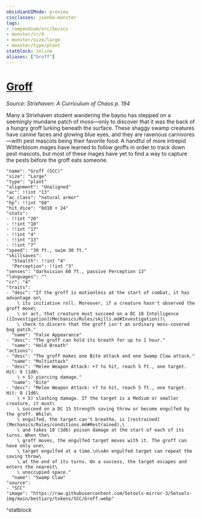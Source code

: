 ```yaml
---
obsidianUIMode: preview
cssclasses: json5e-monster
tags:
- compendium/src/5e/scc
- monster/cr/4
- monster/size/large
- monster/type/plant
statblock: inline
aliases: ["Groff"]
---
```

# [Groff](Mechanics\bestiary\plant/groff-scc.md)
*Source: Strixhaven: A Curriculum of Chaos p. 194*  

Many a Strixhaven student wandering the bayou has stepped on a seemingly mundane patch of moss—only to discover that it was the back of a hungry groff lurking beneath the surface. These shaggy swamp creatures have canine faces and glowing blue eyes, and they are ravenous carnivores—with pest mascots being their favorite food. A handful of more intrepid Witherbloom mages have learned to follow groffs in order to track down pest mascots, but most of these mages have yet to find a way to capture the pests before the groff eats someone.

```statblock
"name": "Groff (SCC)"
"size": "Large"
"type": "plant"
"alignment": "Unaligned"
"ac": !!int "13"
"ac_class": "natural armor"
"hp": !!int "68"
"hit_dice": "8d10 + 24"
"stats":
- !!int "20"
- !!int "10"
- !!int "17"
- !!int "4"
- !!int "13"
- !!int "7"
"speed": "30 ft., swim 30 ft."
"skillsaves":
  "Stealth": !!int "4"
  "Perception": !!int "3"
"senses": "darkvision 60 ft., passive Perception 13"
"languages": ""
"cr": "4"
"traits":
- "desc": "If the groff is motionless at the start of combat, it has advantage on\
    \ its initiative roll. Moreover, if a creature hasn't observed the groff move\
    \ or act, that creature must succeed on a DC 18 Intelligence ([Investigation](Mechanics/Rules/skills.md#Investigation))\
    \ check to discern that the groff isn't an ordinary moss-covered bog patch."
  "name": "False Appearance"
- "desc": "The groff can hold its breath for up to 1 hour."
  "name": "Hold Breath"
"actions":
- "desc": "The groff makes one Bite attack and one Swamp Claw attack."
  "name": "Multiattack"
- "desc": "Melee Weapon Attack: +7 to hit, reach 5 ft., one target. Hit: 9 (1d8\
    \ + 5) piercing damage."
  "name": "Bite"
- "desc": "Melee Weapon Attack: +7 to hit, reach 5 ft., one target. Hit: 8 (1d6\
    \ + 5) slashing damage. If the target is a Medium or smaller creature, it must\
    \ succeed on a DC 15 Strength saving throw or become engulfed by the groff. While\
    \ engulfed, the target can't breathe, is [restrained](Mechanics/Rules/conditions.md#Restrained),\
    \ and takes 10 (3d6) poison damage at the start of each of its turns. When the\
    \ groff moves, the engulfed target moves with it. The groff can have only one\
    \ target engulfed at a time.\n\nAn engulfed target can repeat the saving throw\
    \ at the end of its turns. On a success, the target escapes and enters the nearest\
    \ unoccupied space."
  "name": "Swamp Claw"
"source":
- "SCC"
"image": "https://raw.githubusercontent.com/5etools-mirror-3/5etools-img/main/bestiary/tokens/SCC/Groff.webp"
```
^statblock